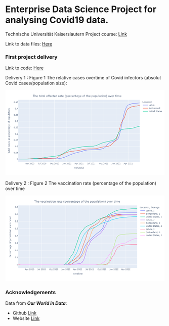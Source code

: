 # Enterprise Data Science Project for analysing Covid19 data.

Technische Universität Kaiserslautern Project course: [Link](https://modhb.uni-kl.de/mhb/modules/EIT-EMS-653-M-6/) <br>

Link to data files: [Here](EDS_Covid19_Exp_results/data) <br>

### First project delivery

Link to code: [Here](Covid19_Exploratory_Data_Analysis.ipynb) <br>

Delivery 1 : Figure 1 The relative cases overtime of Covid infectors (absolut Covid cases/population size):
<p align="center">
  <img src="https://github.com/sourajyoti-datta/EDS_Covid19_Analysis/blob/main/Delivery_1_Figure_1.png">
</p>

Delivery 2 : Figure 2 The vaccination rate (percentage of the population) over time
<p align="center">
  <img src="https://github.com/sourajyoti-datta/EDS_Covid19_Analysis/blob/main/Delivery_2_Figure_2.png">
</p>

### Acknowledgements
Data from ***Our World in Data***:
- Github [Link](https://github.com/owid/covid-19-data)
- Website [Link](https://ourworldindata.org/)
